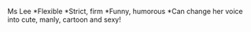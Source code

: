 Ms Lee *Flexible *Strict, firm *Funny, humorous *Can change her voice into cute, manly, cartoon and sexy!
